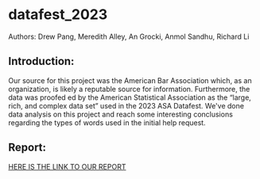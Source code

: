# datafest_2023
Authors: Drew Pang, Meredith Alley, An Grocki, Anmol Sandhu, Richard Li

## Introduction:
Our source for this project was the American Bar Association which, as an organization, is likely a reputable source for information. Furthermore, the data was proofed ed by the American Statistical Association as the “large, rich, and complex data set” used in the 2023 ASA Datafest. We've done data analysis on this project and reach some interesting conclusions regarding the types of words used in the initial help request.

## Report:
[HERE IS THE LINK TO OUR REPORT](ONE_PAGER.pdf)

